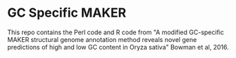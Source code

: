 # GC Specific MAKER
This repo contains the Perl code and R code from "A modified GC-specific MAKER structural genome annotation method reveals novel gene predictions of high and low GC content in Oryza sativa" Bowman et al, 2016. 

